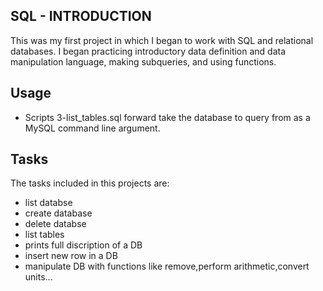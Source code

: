 ## SQL - INTRODUCTION
This was my first project in which I began to work with SQL and relational databases. I began practicing introductory data definition and data manipulation language, making subqueries, and using functions.

## Usage
* Scripts 3-list_tables.sql forward take the database to query from as a MySQL command line argument.

## Tasks
The tasks included in this projects are:
* list databse
* create database
* delete databse
* list tables
* prints full discription of a DB
* insert new row in a DB
* manipulate DB with functions like remove,perform arithmetic,convert units... 
